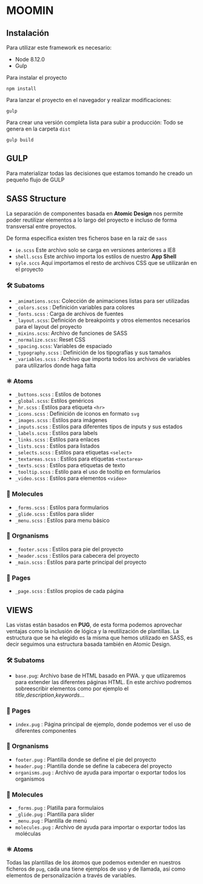 # MOOMIN

## Instalación

Para utilizar este framework es necesario:
- Node 8.12.0
- Gulp

Para instalar el proyecto
```
npm install 
```
Para lanzar el proyecto en el navegador y realizar modificaciones:
```
gulp
```
Para crear una versión completa lista para subir a producción: Todo se genera en la carpeta `dist`
```
gulp build
```

## GULP
Para materializar todas las decisiones que estamos tomando he creado un pequeño flujo de GULP

## SASS Structure

La separación de componentes basada en **Atomic Design** nos permite poder reutilizar elementos a lo largo del proyecto e incluso de forma transversal entre proyectos.

De forma específica existen tres ficheros base en la raiz de `sass`

- `ie.scss` Este archivo solo se carga en versiones anteriores a IE8
- `shell.scss` Este archivo importa los estilos de nuestro **App Shell** 
- `syle.sccs` Aquí importamos el resto de archivos CSS que se utilizarán en el proyecto

### 🛠 Subatoms
 - `_animations.scss`: Colección de animaciones listas para ser utilizadas
 - `_colors.scss` : Definición variables para colores
 - `_fonts.scss` : Carga de archivos de fuentes
 - `_layout.scss`: Definición de breakpoints y otros elementos necesarios para el layout del proyecto
 - `_mixins.scss`: Archivo de funciones de SASS
 - `_normalize.scss`: Reset CSS
 - `_spacing.scss`: Variables de espaciado
 - `_typography.scss` : Definición de los tipografías y sus tamaños
 - `_variables.scss` : Archivo que importa todos los archivos de variables para utilizarlos donde haga falta
  
### ⚛️ Atoms
 - `_buttons.scss` : Estilos de botones
 - `_global.scss`: Estilos genéricos
 - `_hr.scss` : Estilos para etiqueta `<hr>`
 - `_icons.scss` : Definición de iconos en formato `svg`
 - `_images.scss` : Estilos para imágenes
 - `_inputs.scss` : Estilos para diferentes tipos de inputs y sus estados
 - `_labels.scss` : Estilos para labels
 - `_links.scss` : Estilos para enlaces
 - `_lists.scss` : Estilos para listados
 - `_selects.scss` : Estilos para etiquetas `<select>`
 - `_textareas.scss` : Estilos para etiquetas `<textarea>`
 - `_texts.scss` : Estilos para etiquetas de texto
 - `_tooltip.scss` : Estilo para el uso de tooltip en formularios
 - `_video.scss` : Estilos para elementos `<video>`

### 🛴 Molecules
 - `_forms.scss` : Estilos para formularios
 - `_glide.scss` : Estilos para slider
 - `_menu.scss` : Estilos para menu básico

### 🛵 Orgnanisms
 - `_footer.scss` : Estilos para pie del proyecto
 - `_header.scss` : Estilos para cabecera del proyecto
 - `_main.scss` : Estilos para parte principal del proyecto

### 📃 Pages
 - `_page.scss` : Estilos propios de cada página

## VIEWS
 Las vistas están basados en **PUG**, de esta forma podemos aprovechar ventajas como la inclusión de lógica y la reutilización de plantillas. La estructura que se ha elegido es la misma que hemos utilizado en SASS, es decir seguimos una estructura basada también en Atomic Design.

### 🛠 Subatoms
- `base.pug`: Archivo base de HTML basado en PWA. y que utlizaremos para extender las diferentes páginas HTML. En este archivo podremos sobreescribir elementos como por ejemplo el *title*,*description*,*keywords*...

### 📃 Pages
 - `index.pug` : Página principal de ejemplo, donde podemos ver el uso de diferentes componentes

### 🛵 Orgnanisms
 - `footer.pug` : Plantilla donde se define el pie del proyecto
 - `header.pug` : Plantilla donde se define la cabecera del proyecto
 - `organisms.pug` : Archivo de ayuda para importar o exportar todos los organismos 

### 🛴 Molecules
 - `_forms.pug` : Platilla para formulaios
 - `_glide.pug` : Plantilla para slider
 - `_menu.pug` : Plantilla de menú
 - `molecules.pug` : Archivo de ayuda para importar o exportar todos las moléculas 

### ⚛️ Atoms
Todas las plantillas de los átomos que podemos extender en nuestros ficheros de `pug`, cada una tiene ejemplos de uso y de llamada, así como elementos de personalización a través de variables.